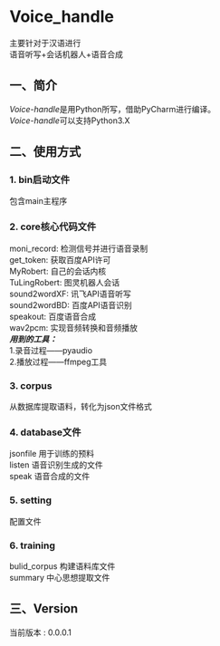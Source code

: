 # Voice_handle
主要针对于汉语进行  
语音听写+会话机器人+语音合成
## 一、简介
*Voice-handle*是用Python所写，借助PyCharm进行编译。  
*Voice-handle*可以支持Python3.X
## 二、使用方式  
### 1. bin启动文件  
包含main主程序  
### 2. core核心代码文件  
moni_record: 检测信号并进行语音录制  
get_token: 获取百度API许可  
MyRobert: 自己的会话内核  
TuLingRobert: 图灵机器人会话  
sound2wordXF: 讯飞API语音听写  
sound2wordBD: 百度API语音识别  
speakout: 百度语音合成  
wav2pcm: 实现音频转换和音频播放  
***用到的工具：***  
1.录音过程——pyaudio  
2.播放过程——ffmpeg工具
### 3. corpus  
从数据库提取语料，转化为json文件格式  
### 4. database文件  
jsonfile 用于训练的预料  
listen 语音识别生成的文件  
speak 语音合成的文件  
### 5. setting  
配置文件  
### 6. training  
bulid_corpus 构建语料库文件  
summary 中心思想提取文件

## 三、Version
当前版本 : 0.0.0.1  